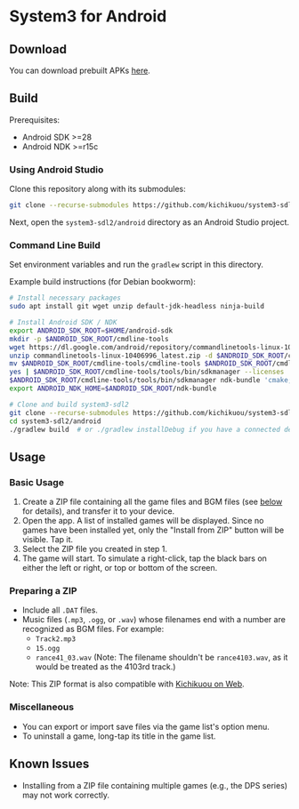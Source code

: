 # System3 for Android

## Download
You can download prebuilt APKs
[here](https://github.com/kichikuou/system3-sdl2/releases).

## Build
Prerequisites:
- Android SDK >=28
- Android NDK >=r15c

### Using Android Studio
Clone this repository along with its submodules:
```sh
git clone --recurse-submodules https://github.com/kichikuou/system3-sdl2.git
```

Next, open the `system3-sdl2/android` directory as an Android Studio project.

### Command Line Build
Set environment variables and run the `gradlew` script in this directory.

Example build instructions (for Debian bookworm):
```sh
# Install necessary packages
sudo apt install git wget unzip default-jdk-headless ninja-build

# Install Android SDK / NDK
export ANDROID_SDK_ROOT=$HOME/android-sdk
mkdir -p $ANDROID_SDK_ROOT/cmdline-tools
wget https://dl.google.com/android/repository/commandlinetools-linux-10406996_latest.zip
unzip commandlinetools-linux-10406996_latest.zip -d $ANDROID_SDK_ROOT/cmdline-tools
mv $ANDROID_SDK_ROOT/cmdline-tools/cmdline-tools $ANDROID_SDK_ROOT/cmdline-tools/tools
yes | $ANDROID_SDK_ROOT/cmdline-tools/tools/bin/sdkmanager --licenses
$ANDROID_SDK_ROOT/cmdline-tools/tools/bin/sdkmanager ndk-bundle 'cmake;3.22.1'
export ANDROID_NDK_HOME=$ANDROID_SDK_ROOT/ndk-bundle

# Clone and build system3-sdl2
git clone --recurse-submodules https://github.com/kichikuou/system3-sdl2.git
cd system3-sdl2/android
./gradlew build  # or ./gradlew installDebug if you have a connected device
```

## Usage
### Basic Usage
1. Create a ZIP file containing all the game files and BGM files (see
   [below](#preparing-a-zip) for details), and transfer it to your device.
2. Open the app. A list of installed games will be displayed. Since no games
   have been installed yet, only the "Install from ZIP" button will be visible.
   Tap it.
3. Select the ZIP file you created in step 1.
4. The game will start. To simulate a right-click, tap the black bars on either
   the left or right, or top or bottom of the screen.

### Preparing a ZIP
- Include all `.DAT` files.
- Music files (`.mp3`, `.ogg`, or `.wav`) whose filenames end with a number are
  recognized as BGM files. For example:
  - `Track2.mp3`
  - `15.ogg`
  - `rance41_03.wav` (Note: The filename shouldn't be `rance4103.wav`, as it
    would be treated as the 4103rd track.)

Note: This ZIP format is also compatible with
[Kichikuou on Web](http://kichikuou.github.io/web/).

### Miscellaneous
- You can export or import save files via the game list's option menu.
- To uninstall a game, long-tap its title in the game list.

## Known Issues
- Installing from a ZIP file containing multiple games (e.g., the DPS series)
  may not work correctly.
